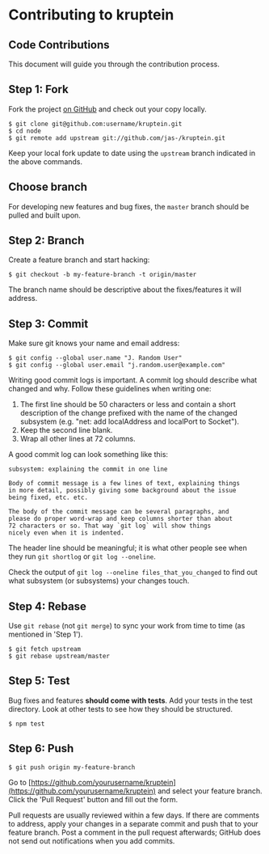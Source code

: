 Contributing to kruptein
========================

Code Contributions
------------------
This document will guide you through the contribution process.

Step 1: Fork
------------
Fork the project [on GitHub](https://github.com/jas-/kruptein) and check out your
copy locally.

```text
$ git clone git@github.com:username/kruptein.git
$ cd node
$ git remote add upstream git://github.com/jas-/kruptein.git
```

Keep your local fork update to date using the `upstream` branch indicated in 
the above commands.

Choose branch
-------------
For developing new features and bug fixes, the `master` branch should be pulled
and built upon.

Step 2: Branch
--------------
Create a feature branch and start hacking:

```text
$ git checkout -b my-feature-branch -t origin/master
```

The branch name should be descriptive about the fixes/features it will
address.

Step 3: Commit
--------------
Make sure git knows your name and email address:

```text
$ git config --global user.name "J. Random User"
$ git config --global user.email "j.random.user@example.com"
```

Writing good commit logs is important.  A commit log should describe what
changed and why.  Follow these guidelines when writing one:

1.  The first line should be 50 characters or less and contain a short description of the change prefixed with the name of the changed subsystem (e.g. "net: add localAddress and localPort to Socket").
2.  Keep the second line blank.
3.  Wrap all other lines at 72 columns.

A good commit log can look something like this:

```text
subsystem: explaining the commit in one line

Body of commit message is a few lines of text, explaining things
in more detail, possibly giving some background about the issue
being fixed, etc. etc.

The body of the commit message can be several paragraphs, and
please do proper word-wrap and keep columns shorter than about
72 characters or so. That way `git log` will show things
nicely even when it is indented.
```

The header line should be meaningful; it is what other people see when they
run `git shortlog` or `git log --oneline`.

Check the output of `git log --oneline files_that_you_changed` to find out
what subsystem (or subsystems) your changes touch.

Step 4: Rebase
--------------
Use `git rebase` (not `git merge`) to sync your work from time to time (as
mentioned in 'Step 1').

```text
$ git fetch upstream
$ git rebase upstream/master
```

Step 5: Test
------------
Bug fixes and features **should come with tests**.  Add your tests in the
test directory.  Look at other tests to see how they should be
structured.

```text
$ npm test
```

Step 6: Push
------------
```text
$ git push origin my-feature-branch
```

Go to [https://github.com/yourusername/kruptein](https://github.com/yourusername/kruptein) and select your feature
branch. Click the 'Pull Request' button and fill out the form.

Pull requests are usually reviewed within a few days.  If there are comments
to address, apply your changes in a separate commit and push that to your
feature branch.  Post a comment in the pull request afterwards; GitHub does
not send out notifications when you add commits.
